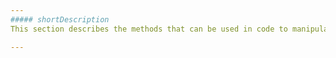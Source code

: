 ```yaml
---
##### shortDescription
This section describes the methods that can be used in code to manipulate objects related to the **BarGauge** widget.

---
```

